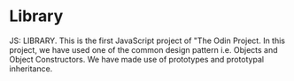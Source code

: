 # Library
JS: LIBRARY. This is the first JavaScript project of "The Odin Project. In this project, we have used one of the common design pattern i.e. Objects and Object Constructors. We have made use of prototypes and prototypal inheritance.
